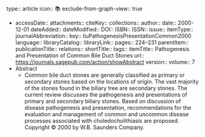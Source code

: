 type:: article
icon:: 📚
exclude-from-graph-view:: true

- accessDate:: 
  attachments:: 
  citeKey:: 
  collections:: 
  author:: 
  date:: 2000-12-01
  dateAdded:: 
  dateModified:: 
  DOI:: 
  ISBN:: 
  ISSN:: 
  issue:: 
  itemType:: 
  journalAbbreviation:: 
  key:: liuPathogenesisPresentationCommon2000
  language:: 
  libraryCatalog:: 
  libraryLink:: 
  pages:: 224–231
  parentItem:: 
  publicationTitle:: 
  relations:: 
  shortTitle:: 
  tags:: 
  itemTitle:: Pathogenesis and Presentation of Common Bile Duct Stones
  url:: https://journals.sagepub.com/action/showAbstract
  version:: 
  volume:: 7
- Abstract
	- Common bile duct stones are generally classified as primary or secondary stones based on the locations of origin. The vast majority of the stones found in the biliary tree are secondary stones. The current review discusses the pathogenesis and presentations of primary and secondary biliary stones. Based on discussion of disease pathogenesis and presentation, recommendations for the evaluation and management of common and uncommon disease processes associated with choledocholithiasis are proposed. Copyright © 2000 by W.B. Saunders Company.
